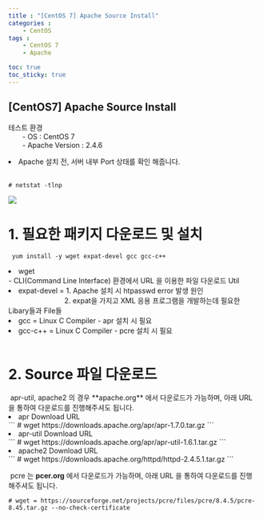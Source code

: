 ```yaml
---
title : "[CentOS 7] Apache Source Install"
categories : 
    - CentOS
tags :
    - CentOS 7
    - Apache

toc: true
toc_sticky: true
---
```


## [CentOS7] Apache Source Install

테스트 환경<br>
  - OS : CentOS 7<br>
  - Apache Version : 2.4.6<br>

<li>Apache 설치 전, 서버 내부 Port 상태를 확인 해줍니다.</li><br>

```
# netstat -tlnp
```

<img src="https://github.com/hyundo0630/hyundo0630.github.io/blob/main/images/CentOS7%20netstat.png?raw=true"><br>

# 1. 필요한 패키지 다운로드 및 설치<br>
```
 yum install -y wget expat-devel gcc gcc-c++
```
<div font-size="8px">
<li>wget</li>
 - CLI(Command Line Interface) 환경에서 URL 을 이용한 파일 다운로드 Util
<li>expat-devel = 1. Apache 설치 시 htpasswd error 발생 원인</li>
        2. expat을 가지고 XML 응용 프로그램을 개발하는데 필요한 Libary들과 File들
<li>gcc = Linux C Compiler - apr 설치 시 필요</li>
<li>gcc-c++ = Linux C Compiler - pcre 설치 시 필요</li>
<br>
</div>

# 2. Source 파일 다운로드
<div font-size="8px">
&nbsp;apr-util, apache2 의 경우 **apache.org** 에서 다운로드가 가능하며, 아래 URL 을 통하여 다운로드를 진행해주셔도 됩니다.

<li>apr Download URL</li>
```
# wget https://downloads.apache.org/apr/apr-1.7.0.tar.gz
```
<li>apr-util Download URL</li>
```
# wget https://downloads.apache.org/apr/apr-util-1.6.1.tar.gz
```
<li> apache2 Download URL</li>
```
# wget https://downloads.apache.org/httpd/httpd-2.4.5.1.tar.gz
```

&nbsp;pcre 는 **pcer.org** 에서 다운로드가 가능하며, 아래 URL 을 통하여 다운로드를 진행 해주셔도 됩니다.
```
# wget = https://sourceforge.net/projects/pcre/files/pcre/8.4.5/pcre-8.45.tar.gz --no-check-certificate
```
</div>